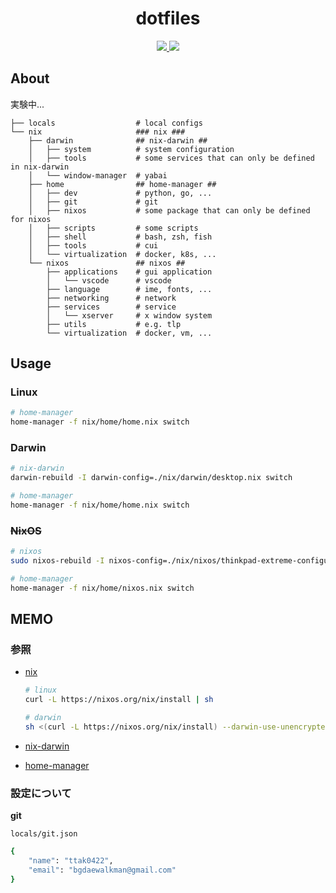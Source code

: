 <div align="center">
<h1>dotfiles</h1>
<a href="https://nixos.org">
<img src="https://img.shields.io/badge/NixOS-21.05-blue?style=for-the-badge&logo=NixOS&logoColor=white">
</a>
<img  src="https://img.shields.io/github/license/ttak0422/dotfiles?style=for-the-badge&color=black">
</div>

## About

実験中...

```
├── locals                  # local configs
└── nix                     ### nix ###
    ├── darwin              ## nix-darwin ##
    │   ├── system          # system configuration
    │   ├── tools           # some services that can only be defined in nix-darwin
    │   └── window-manager  # yabai
    ├── home                ## home-manager ##
    │   ├── dev             # python, go, ...
    │   ├── git             # git
    │   ├── nixos           # some package that can only be defined for nixos
    │   ├── scripts         # some scripts
    │   ├── shell           # bash, zsh, fish
    │   ├── tools           # cui
    │   └── virtualization  # docker, k8s, ...
    └── nixos               ## nixos ##
        ├── applications    # gui application
        │   └── vscode      # vscode
        ├── language        # ime, fonts, ...
        ├── networking      # network
        ├── services        # service
        │   └── xserver     # x window system
        ├── utils           # e.g. tlp
        └── virtualization  # docker, vm, ...
```

## Usage

### Linux

```bash
# home-manager
home-manager -f nix/home/home.nix switch  
```

### Darwin

```bash
# nix-darwin
darwin-rebuild -I darwin-config=./nix/darwin/desktop.nix switch 

# home-manager
home-manager -f nix/home/home.nix switch  
```

### ~~NixOS~~

```bash
# nixos
sudo nixos-rebuild -I nixos-config=./nix/nixos/thinkpad-extreme-configuration.nix switch

# home-manager
home-manager -f nix/home/nixos.nix switch  
```

## MEMO

### 参照

- [nix](https://nixos.org/manual/nix/stable/)

    ```bash
    # linux
    curl -L https://nixos.org/nix/install | sh
    
    # darwin
    sh <(curl -L https://nixos.org/nix/install) --darwin-use-unencrypted-nix-store-volume
    ```

- [nix-darwin](https://github.com/LnL7/nix-darwin)

- [home-manager](https://github.com/nix-community/home-manager)

### 設定について

**git**

`locals/git.json`

```bash
{
    "name": "ttak0422",
    "email": "bgdaewalkman@gmail.com"
}
```

